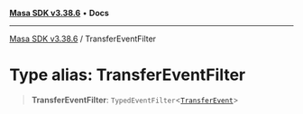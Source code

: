 [**Masa SDK v3.38.6**](../README.md) • **Docs**

***

[Masa SDK v3.38.6](../globals.md) / TransferEventFilter

# Type alias: TransferEventFilter

> **TransferEventFilter**: `TypedEventFilter`\<[`TransferEvent`](TransferEvent.md)\>
